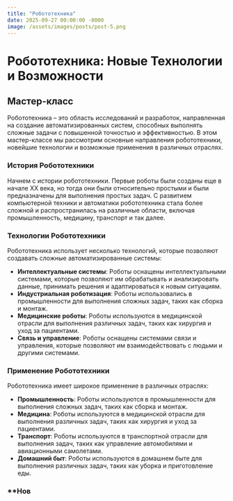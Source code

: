 ```yaml
---
title: "Робототехника"
date: 2025-09-27 00:00:00 -0000
image: /assets/images/posts/post-5.png
---
```

# **Робототехника: Новые Технологии и Возможности**

## **Мастер-класс**

Робототехника – это область исследований и разработок, направленная на создание автоматизированных систем, способных выполнять сложные задачи с повышенной точностью и эффективностью. В этом мастер-классе мы рассмотрим основные направления робототехники, новейшие технологии и возможные применения в различных отраслях.

### **История Робототехники**

Начнем с истории робототехники. Первые роботы были созданы еще в начале XX века, но тогда они были относительно простыми и были предназначены для выполнения простых задач. С развитием компьютерной техники и автоматики робототехника стала более сложной и распространилась на различные области, включая промышленность, медицину, транспорт и так далее.

### **Технологии Робототехники**

Робототехника использует несколько технологий, которые позволяют создавать сложные автоматизированные системы:

- **Интеллектуальные системы**: Роботы оснащены интеллектуальными системами, которые позволяют им обрабатывать и анализировать данные, принимать решения и адаптироваться к новым ситуациям.
- **Индустриальная роботизация**: Роботы использовались в промышленности для выполнения сложных задач, таких как сборка и монтаж.
- **Медицинские роботы**: Роботы используются в медицинской отрасли для выполнения различных задач, таких как хирургия и уход за пациентами.
- **Связь и управление**: Роботы оснащены системами связи и управления, которые позволяют им взаимодействовать с людьми и другими системами.

### **Применение Робототехники**

Робототехника имеет широкое применение в различных отраслях:

- **Промышленность**: Роботы используются в промышленности для выполнения сложных задач, таких как сборка и монтаж.
- **Медицина**: Роботы используются в медицинской отрасли для выполнения различных задач, таких как хирургия и уход за пациентами.
- **Транспорт**: Роботы используются в транспортной отрасли для выполнения задач, таких как управление автомобилями и авиационными самолетами.
- **Домашний быт**: Роботы используются в домашнем быте для выполнения различных задач, таких как уборка и приготовление еды.

### **Нов
